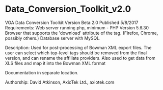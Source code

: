 # Data_Conversion_Toolkit_v2.0
VOA Data Conversion Toolkit 
Version Beta 2.0
Published 5/8/2017
Requirements:
	Web server running php, minimum - PHP Version 5.6.30
	Browser that supports the 'download' attribute of the <a> tag. (Firefox, Chrome, possibly others.)
	Database server with MySQL.

Description:
	Used for post-processing of Bowman XML export files.
	The user can select which top-level tags should be removed from the final version, and can rename the affiliate providers.
	Also used to get data from XLS files and map it into the Bowman XML format

Documentation in separate location.
		
Authorship:
	David Atkinson, AxioTek Ltd., axiotek.com
